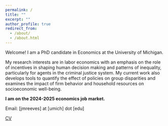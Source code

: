 ```yaml
---
permalink: /
title: ""
excerpt: ""
author_profile: true
redirect_from: 
  - /about/
  - /about.html
---
```


Welcome! I am a PhD candidate in Economics at the University of Michigan. 

My research interests are in labor economics with an emphasis on the role of incentives in shaping human decision making and patterns of inequality, particularly for agents in the criminal justice system. My current work also develops tools to quantify the effect of policies on group disparities and examines the impact of firm behavior and household resources on socioeconomic well-being.

**I am on the 2024-2025 economics job market.**

Email: [jmreeves] at [umich] dot [edu]

[CV](https://jmreeves.github.io/files/Reeves_CV.pdf)

